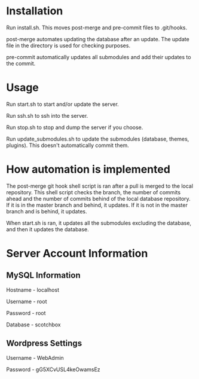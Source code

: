 # Installation
Run install.sh. This moves post-merge and pre-commit files to .git/hooks.

post-merge automates updating the database after an update. The update file in the directory is used for checking purposes.

pre-commit automatically updates all submodules and add their updates to the commit.

# Usage
Run start.sh to start and/or update the server.

Run ssh.sh to ssh into the server.

Run stop.sh to stop and dump the server if you choose.

Run update_submodules.sh to update the submodules (database, themes, plugins). This doesn't automatically commit them.

# How automation is implemented
The post-merge git hook shell script is ran after a pull is merged to the local repository. This shell script checks the branch, the number of commits ahead and the number of commits behind of the local database repository. If it is in the master branch and behind, it updates. If it is not in the master branch and is behind, it updates.

When start.sh is ran, it updates all the submodules excluding the database, and then it updates the database.

# Server Account Information

## MySQL Information
Hostname - localhost

Username - root

Password - root

Database - scotchbox

## Wordpress Settings
Username - WebAdmin

Password - gG5XCvUSL4keOwamsEz
